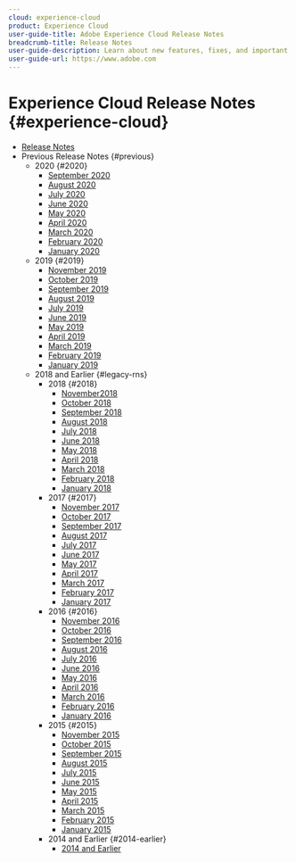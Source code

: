 ```yaml
---
cloud: experience-cloud
product: Experience Cloud
user-guide-title: Adobe Experience Cloud Release Notes
breadcrumb-title: Release Notes
user-guide-description: Learn about new features, fixes, and important notices in Adobe Experience Cloud.
user-guide-url: https://www.adobe.com
---
```


# Experience Cloud Release Notes {#experience-cloud}

+ [Release Notes](current.md)
+ Previous Release Notes {#previous}
    + 2020 {#2020}
        + [September 2020](c-legacy-releases/2020/09102020.md)
        + [August 2020](c-legacy-releases/2020/08132020.md)
        + [July 2020](c-legacy-releases/2020/07162020.md)
        + [June 2020](c-legacy-releases/2020/06182020.md)
        + [May 2020](c-legacy-releases/2020/05212020.md)
        + [April 2020](c-legacy-releases/2020/04162020.md)
        + [March 2020](c-legacy-releases/2020/03122020.md)
        + [February 2020](c-legacy-releases/2020/02202020.md)
        + [January 2020](c-legacy-releases/2020/01162020.md)
    + 2019 {#2019}
        + [November 2019](c-legacy-releases/2019/10312019.md)
        + [October 2019](c-legacy-releases/2019/10102019.md)
        + [September 2019](c-legacy-releases/2019/09122019.md)
        + [August 2019](c-legacy-releases/2019/08082019.md)
        + [July 2019](c-legacy-releases/2019/07182019.md)
        + [June 2019](c-legacy-releases/2019/06132019.md)
        + [May 2019](c-legacy-releases/2019/05092019.md)
        + [April 2019](c-legacy-releases/2019/04112019.md)
        + [March 2019](c-legacy-releases/2019/03072019.md)
        + [February 2019](c-legacy-releases/2019/02072019.md)
        + [January 2019](c-legacy-releases/2019/01172019.md)
    + 2018 and Earlier {#legacy-rns}
        + 2018 {#2018}
            + [November2018](c-legacy-releases/2018/11012018.md)
            + [October 2018](c-legacy-releases/2018/10112018.md)
            + [September 2018](c-legacy-releases/2018/09132018.md)
            + [August 2018](c-legacy-releases/2018/08092018.md)
            + [July 2018](c-legacy-releases/2018/07192018.md)
            + [June 2018](c-legacy-releases/2018/06142018.md)
            + [May 2018](c-legacy-releases/2018/05102018.md)
            + [April 2018](c-legacy-releases/2018/04122018.md)
            + [March 2018](c-legacy-releases/2018/03082018.md)
            + [February 2018](c-legacy-releases/2018/02082018.md)
            + [January 2018](c-legacy-releases/2018/01182018.md)
        + 2017 {#2017}
            + [November 2017](c-legacy-releases/2017/11092017.md)
            + [October 2017](c-legacy-releases/2017/10262017.md)
            + [September 2017](c-legacy-releases/2017/09212017.md)
            + [August 2017](c-legacy-releases/2017/08172017.md)
            + [July 2017](c-legacy-releases/2017/07202017.md)
            + [June 2017](c-legacy-releases/2017/06082017.md)
            + [May 2017](c-legacy-releases/2017/05182017.md)
            + [April 2017](c-legacy-releases/2017/04202017.md)
            + [March 2017](c-legacy-releases/2017/03092017.md)
            + [February 2017](c-legacy-releases/2017/02162017.md)
            + [January 2017](c-legacy-releases/2017/01192017.md)
        + 2016 {#2016}
            + [November 2016](c-legacy-releases/2016/11102016.md)
            + [October 2016](c-legacy-releases/2016/10202016.md)
            + [September 2016](c-legacy-releases/2016/09152016.md)
            + [August 2016](c-legacy-releases/2016/08182016.md)
            + [July 2016](c-legacy-releases/2016/07212016.md)
            + [June 2016](c-legacy-releases/2016/06162016.md)
            + [May 2016](c-legacy-releases/2016/05192016.md)
            + [April 2016](c-legacy-releases/2016/04212016.md)
            + [March 2016](c-legacy-releases/2016/03172016.md)
            + [February 2016](c-legacy-releases/2016/02182016.md)
            + [January 2016](c-legacy-releases/2016/01212016.md)
        + 2015 {#2015}
            + [November 2015](c-legacy-releases/2015/11052015.md)
            + [October 2015](c-legacy-releases/2015/10152015.md)
            + [September 2015](c-legacy-releases/2015/09172015.md)
            + [August 2015](c-legacy-releases/2015/08202015.md)
            + [July 2015](c-legacy-releases/2015/07162015.md)
            + [June 2015](c-legacy-releases/2015/06182015.md)
            + [May 2015](c-legacy-releases/2015/05212015.md)
            + [April 2015](c-legacy-releases/2015/04162015.md)
            + [March 2015](c-legacy-releases/2015/03192015.md)
            + [February 2015](c-legacy-releases/2015/02192015.md)
            + [January 2015](c-legacy-releases/2015/01152015.md)
        + 2014 and Earlier {#2014-earlier}
            + [2014 and Earlier](c-legacy-releases/2014-earlier.md)